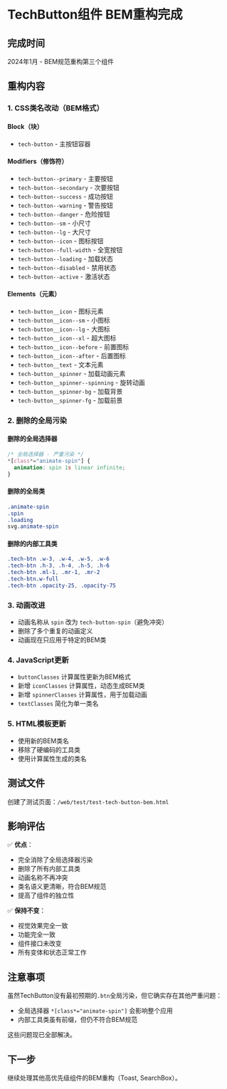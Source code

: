 # TechButton组件 BEM重构完成

## 完成时间
2024年1月 - BEM规范重构第三个组件

## 重构内容

### 1. CSS类名改动（BEM格式）

#### Block（块）
- `tech-button` - 主按钮容器

#### Modifiers（修饰符）
- `tech-button--primary` - 主要按钮
- `tech-button--secondary` - 次要按钮
- `tech-button--success` - 成功按钮
- `tech-button--warning` - 警告按钮
- `tech-button--danger` - 危险按钮
- `tech-button--sm` - 小尺寸
- `tech-button--lg` - 大尺寸
- `tech-button--icon` - 图标按钮
- `tech-button--full-width` - 全宽按钮
- `tech-button--loading` - 加载状态
- `tech-button--disabled` - 禁用状态
- `tech-button--active` - 激活状态

#### Elements（元素）
- `tech-button__icon` - 图标元素
- `tech-button__icon--sm` - 小图标
- `tech-button__icon--lg` - 大图标  
- `tech-button__icon--xl` - 超大图标
- `tech-button__icon--before` - 前置图标
- `tech-button__icon--after` - 后置图标
- `tech-button__text` - 文本元素
- `tech-button__spinner` - 加载动画元素
- `tech-button__spinner--spinning` - 旋转动画
- `tech-button__spinner-bg` - 加载背景
- `tech-button__spinner-fg` - 加载前景

### 2. 删除的全局污染

#### 删除的全局选择器
```css
/* 全局选择器 - 严重污染 */
*[class*="animate-spin"] {
  animation: spin 1s linear infinite;
}
```

#### 删除的全局类
```css
.animate-spin
.spin
.loading
svg.animate-spin
```

#### 删除的内部工具类
```css
.tech-btn .w-3, .w-4, .w-5, .w-6
.tech-btn .h-3, .h-4, .h-5, .h-6
.tech-btn .ml-1, .mr-1, .mr-2
.tech-btn.w-full
.tech-btn .opacity-25, .opacity-75
```

### 3. 动画改进

- 动画名称从 `spin` 改为 `tech-button-spin`（避免冲突）
- 删除了多个重复的动画定义
- 动画现在只应用于特定的BEM类

### 4. JavaScript更新

- `buttonClasses` 计算属性更新为BEM格式
- 新增 `iconClasses` 计算属性，动态生成BEM类
- 新增 `spinnerClasses` 计算属性，用于加载动画
- `textClasses` 简化为单一类名

### 5. HTML模板更新

- 使用新的BEM类名
- 移除了硬编码的工具类
- 使用计算属性生成的类名

## 测试文件

创建了测试页面：`/web/test/test-tech-button-bem.html`

## 影响评估

✅ **优点**：
- 完全消除了全局选择器污染
- 删除了所有内部工具类
- 动画名称不再冲突
- 类名语义更清晰，符合BEM规范
- 提高了组件的独立性

✅ **保持不变**：
- 视觉效果完全一致
- 功能完全一致  
- 组件接口未改变
- 所有变体和状态正常工作

## 注意事项

虽然TechButton没有最初预期的`.btn`全局污染，但它确实存在其他严重问题：
- 全局选择器 `*[class*="animate-spin"]` 会影响整个应用
- 内部工具类虽有前缀，但仍不符合BEM规范

这些问题现已全部解决。

## 下一步

继续处理其他高优先级组件的BEM重构（Toast, SearchBox）。 